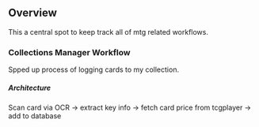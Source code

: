 ## Overview
This a central spot to keep track all of mtg related workflows.

### Collections Manager Workflow
Spped up process of logging cards to my collection.

##### Architecture
Scan card via OCR -> extract key info -> fetch card price from tcgplayer -> add to database